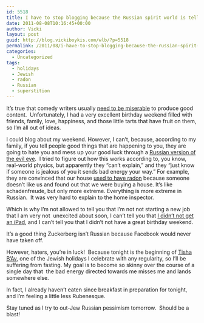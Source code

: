 ```yaml
---
id: 5518
title: I have to stop blogging because the Russian spirit world is telling me to.
date: 2011-08-08T10:16:45+00:00
author: Vicki
layout: post
guid: http://blog.vickiboykis.com/wlb/?p=5518
permalink: /2011/08/i-have-to-stop-blogging-because-the-russian-spirit-world-is-telling-me-to/
categories:
  - Uncategorized
tags:
  - holidays
  - Jewish
  - radon
  - Russian
  - superstition
---
```

It&#8217;s true that comedy writers usually <a href="http://blog.vickiboykis.com/wlb/2009/09/16/gods-is-straight-up-messing-with-me/" target="_blank">need to be miserable</a> to produce good content.  Unfortunately, I had a very excellent birthday weekend filled with friends, family, love, happiness, and those little tarts that have fruit on them, so I&#8217;m all out of ideas.

I could blog about my weekend. However, I can&#8217;t, because, according to my family, if you tell people good things that are happening to you, they are going to hate you and mess up your good luck through a <a href="http://en.wikipedia.org/wiki/Evil_eye" target="_blank">Russian version of the evil eye</a>.  I tried to figure out how this works according to, you know, real-world physics, but apparently they &#8220;can&#8217;t explain,&#8221; and they &#8220;just know if someone is jealous of you it sends bad energy your way.&#8221; For example, they are convinced that our house <a href="http://blog.vickiboykis.com/wlb/2011/04/05/did-you-know-that-our-maybe-house-has-evil-spirits-also-heres-a-picture-of-me-eating-bread/" target="_blank">used to have radon</a> because someone doesn&#8217;t like us and found out that we were buying a house. It&#8217;s like schadenfreude, but only more extreme. Everything is more extreme in Russian.  It was very hard to explain to the home inspector.

Which is why I&#8217;m not allowed to tell you that I&#8217;m not not starting a new job that I am very not  unexcited about soon, I can&#8217;t tell you that <a href="http://blog.vickiboykis.com/wlb/2011/08/02/the-great-news-im-getting-an-ipad-the-terrible-news-im-getting-an-ipad/" target="_blank">I didn&#8217;t not get an iPad</a>, and I can&#8217;t tell you that I didn&#8217;t not have a great birthday weekend.

It&#8217;s a good thing Zuckerberg isn&#8217;t Russian because Facebook would never have taken off.

However, haters, you&#8217;re in luck!  Because tonight is the beginning of <a href="http://blog.vickiboykis.com/wlb/2010/07/20/tisha-bare-you-serious-youre-fasting-again/" target="_blank">Tisha B&#8217;Av</a>, one of the Jewish holidays I celebrate with any regularity, so I&#8217;ll be suffering from fasting. My goal is to become so skinny over the course of a single day that  the bad energy directed towards me misses me and lands somewhere else.

In fact, I already haven&#8217;t eaten since breakfast in preparation for tonight, and I&#8217;m feeling a little less Rubenesque.

Stay tuned as I try to out-Jew Russian pessimism tomorrow.  Should be a blast!

&nbsp;